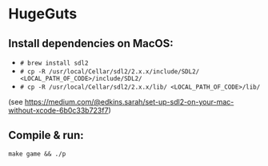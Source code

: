# HugeGuts

## Install dependencies on MacOS:
* `# brew install sdl2`
* `# cp -R /usr/local/Cellar/sdl2/2.x.x/include/SDL2/ <LOCAL_PATH_OF_CODE>/include/SDL2/`
* `# cp -R /usr/local/Cellar/sdl2/2.x.x/lib/ <LOCAL_PATH_OF_CODE>/lib/`

(see https://medium.com/@edkins.sarah/set-up-sdl2-on-your-mac-without-xcode-6b0c33b723f7)

## Compile & run:
`make game && ./p`
